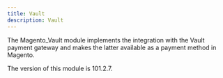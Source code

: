 ```yaml
---
title: Vault
description: Vault
---
```


The Magento_Vault module implements the integration with the Vault payment gateway and makes the latter available as a payment method in Magento.

<InlineAlert slots="text" />
The version of this module is 101.2.7.
